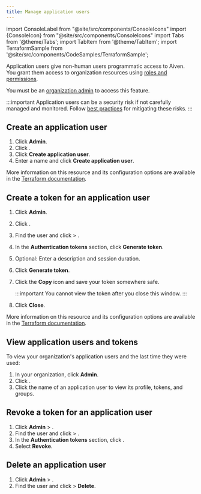 ```yaml
---
title: Manage application users
---
```


import ConsoleLabel from "@site/src/components/ConsoleIcons"
import {ConsoleIcon} from "@site/src/components/ConsoleIcons"
import Tabs from '@theme/Tabs';
import TabItem from '@theme/TabItem';
import TerraformSample from '@site/src/components/CodeSamples/TerraformSample';

Application users give non-human users programmatic access to Aiven. You grant them access to organization resources using [roles and permissions](/docs/platform/concepts/permissions).

You must be an
[organization admin](/docs/platform/concepts/permissions#organization-roles-and-permissions)
to access this feature.

:::important
 Application users can be a security risk if not carefully managed and monitored. Follow
 [best practices](/docs/platform/reference/security-best-practices) for
 mitigating these risks.
:::

## Create an application user

<Tabs groupId="group1">
<TabItem value="console" label="Console" default>

1.  Click **Admin**.
1.  Click <ConsoleLabel name="application users"/>.
1.  Click **Create application user**.
1.  Enter a name and click **Create application user**.

</TabItem>
<TabItem value="terraform" label="Terraform">

<TerraformSample filename='resources/aiven_organization_application_user/resource.tf' />

More information on this resource and its configuration options are available in the
[Terraform documentation](https://registry.terraform.io/providers/aiven/aiven/latest/docs/resources/organization_application_user).

</TabItem>
</Tabs>

## Create a token for an application user

<Tabs groupId="group1">
<TabItem value="console" label="Console" default>

1.  Click **Admin**.
1.  Click <ConsoleLabel name="application users"/>.
1.  Find the user and click <ConsoleLabel name="actions"/> >
    <ConsoleLabel name="viewappuserprofile"/>.
1.  In the **Authentication tokens** section, click **Generate token**.
1.  Optional: Enter a description and session duration.
1.  Click **Generate token**.
1.  Click the **Copy** icon and save your token somewhere safe.

    :::important
    You cannot view the token after you close this window.
    :::

1.  Click **Close**.

</TabItem>
<TabItem value="terraform" label="Terraform">

<TerraformSample filename='resources/aiven_organization_application_user_token/resource.tf' />

More information on this resource and its configuration options are available in the
[Terraform documentation](https://registry.terraform.io/providers/aiven/aiven/latest/docs/resources/organization_application_user_token).

</TabItem>
</Tabs>

## View application users and tokens

To view your organization's application users and the last time they
were used:

1. In your organization, click **Admin**.
1. Click <ConsoleLabel name="Application users"/>.
1. Click the name of an application user to view its profile, tokens, and groups.

## Revoke a token for an application user

1.  Click **Admin** > <ConsoleLabel name="application users"/>.
1.  Find the user and click <ConsoleLabel name="actions"/> >
    <ConsoleLabel name="viewappuserprofile"/>.
1.  In the **Authentication tokens** section, click <ConsoleLabel name="actions"/>.
1.  Select **Revoke**.

## Delete an application user

1.  Click **Admin** > <ConsoleLabel name="application users"/>.
1.  Find the user and click <ConsoleLabel name="actions"/> >
<ConsoleIcon name="delete"/> **Delete**.

